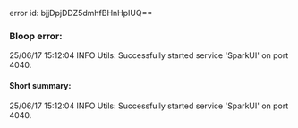 error id: bjjDpjDDZ5dmhfBHnHpIUQ==
### Bloop error:

25/06/17 15:12:04 INFO Utils: Successfully started service 'SparkUI' on port 4040.
#### Short summary: 

25/06/17 15:12:04 INFO Utils: Successfully started service 'SparkUI' on port 4040.